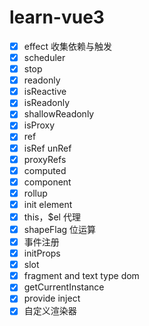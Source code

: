 # learn-vue3

- [x] effect 收集依赖与触发
- [x] scheduler
- [x] stop
- [x] readonly
- [x] isReactive
- [x] isReadonly
- [x] shallowReadonly
- [x] isProxy
- [x] ref
- [x] isRef unRef
- [x] proxyRefs
- [x] computed
- [x] component
- [x] rollup
- [x] init element
- [x] this，$el 代理
- [x] shapeFlag 位运算
- [x] 事件注册
- [x] initProps
- [x] slot
- [x] fragment and text type dom
- [x] getCurrentInstance
- [x] provide inject
- [x] 自定义渲染器
